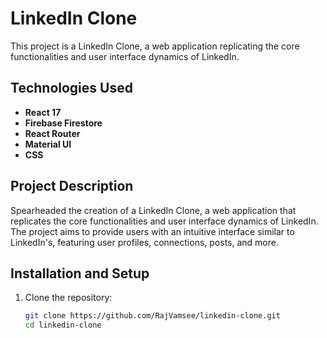 # LinkedIn Clone

This project is a LinkedIn Clone, a web application replicating the core functionalities and user interface dynamics of LinkedIn.

## Technologies Used

- **React 17**
- **Firebase Firestore**
- **React Router**
- **Material UI**
- **CSS**

## Project Description

Spearheaded the creation of a LinkedIn Clone, a web application that replicates the core functionalities and user interface dynamics of LinkedIn. The project aims to provide users with an intuitive interface similar to LinkedIn's, featuring user profiles, connections, posts, and more.

## Installation and Setup

1. Clone the repository:
   ```bash
   git clone https://github.com/RajVamsee/linkedin-clone.git
   cd linkedin-clone
